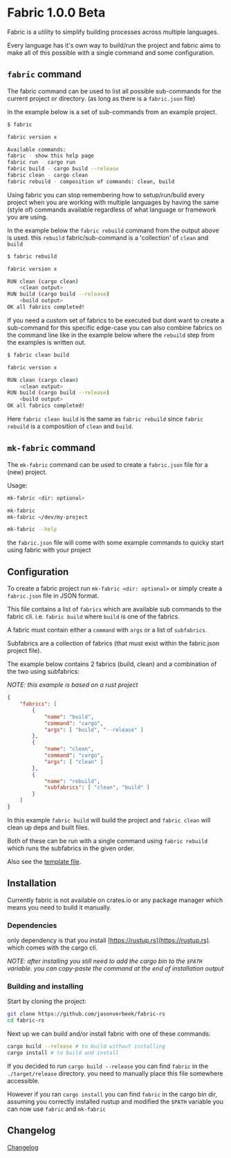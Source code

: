 # Fabric 1.0.0 Beta

Fabric is a utility to simplify building processes across multiple languages.

Every language has it's own way to build/run the project and fabric aims to make
all of this possible with a single command and some configuration.

## `fabric` command

The fabric command can be used to list all possible sub-commands for the current
project or directory. (as long as there is a `fabric.json` file)

In the example below is a set of sub-commands from an example project.

```sh
$ fabric

fabric version x

Available commands:
fabric - show this help page
fabric run - cargo run
fabric build - cargo build --release
fabric clean - cargo clean
fabric rebuild - composition of commands: clean, build
```

Using fabric you can stop remembering how to setup/run/build every project when
you are working with multiple languages by having the same (style of) commands
available regardless of what language or framework you are using.

In the example below the `fabric rebuild` command from the output above is used.
this `rebuild` fabric/sub-command is a 'collection' of `clean` and `build`

```sh
$ fabric rebuild

fabric version x

RUN clean (cargo clean)
    <clean output>
RUN build (cargo build --release)
    <build output>
OK all fabrics completed!
```

If you need a custom set of fabrics to be executed but dont want to create a
sub-command for this specific edge-case you can also combine fabrics on
the command line like in the example below where the `rebuild` step from the
examples is written out.

```sh
$ fabric clean build

fabric version x

RUN clean (cargo clean)
    <clean output>
RUN build (cargo build --release)
    <build output>
OK all fabrics completed!
```

Here `fabric clean build` is the same as `fabric rebuild` since `fabric rebuild`
is a composition of `clean` and `build`.

## `mk-fabric` command

The `mk-fabric` command can be used to create a `fabric.json` file for a (new) project.

Usage:

``` sh
mk-fabric <dir: optional>

mk-fabric
mk-fabric ~/dev/my-project

mk-fabric --help
```

the `fabric.json` file will come with some example commands to quicky start using
fabric with your project

## Configuration

To create a fabric project run `mk-fabric <dir: optional>` or simply create a
`fabric.json` file in JSON format.

This file contains a list of `fabrics` which are available sub commands to the
fabric cli. i.e. `fabric build` where `build` is one of the fabrics.

A fabric must contain either a `command` with `args` or a list of `subfabrics`.

Subfabrics are a collection of fabrics (that must exist within the fabric.json
project file).

The example below contains 2 fabrics (build, clean) and a combination of the two
using subfabrics:

_NOTE: this example is based on a rust project_

``` json
{
    "fabrics": [
        {
            "name": "build",
            "command": "cargo",
            "args": [ "build", "--release" ]
        },
        {
            "name": "clean",
            "command": "cargo",
            "args": [ "clean" ]
        },
        {
            "name": "rebuild",
            "subfabrics": [ "clean", "build" ]
        }
    ]
}
```

In this example `fabric build` will build the project and `fabric clean` will
clean up deps and built files.

Both of these can be run with a single command using `fabric rebuild` which runs
the subfabrics in the given order.

Also see the [template file](./template.fabric.json).

## Installation

Currently fabric is not available on crates.io or any package manager which
means you need to build it manually.

### Dependencies

only dependency is that you install [https://rustup.rs](https://rustup.rs).
which comes with the cargo cli.

_NOTE: after installing you still need to add the cargo bin to the `$PATH`
variable. you can copy-paste the command at the end of installation output_

### Building and installing

Start by cloning the project:

``` sh
git clone https://github.com/jasonverbeek/fabric-rs
cd fabric-rs
```

Next up we can build and/or install fabric with one of these commands:

``` sh
cargo build --release # to build without installing
cargo install # to build and install
```

If you decided to run `cargo build --release` you can find `fabric` in
the `./target/release` directory. you need to manually place this file
somewhere accessible.

However if you ran `cargo install` you can find `fabric` in the cargo bin dir,
assuming you correctly installed rustup and modified the `$PATH` variable you
can now use `fabric` and `mk-fabric`

## Changelog

[Changelog](./CHANGELOG.md)

